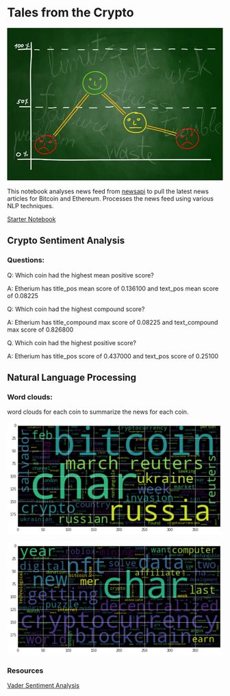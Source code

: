 # Tales from the Crypto

![Stock Sentiment](Images/sentimental.jpeg)

This notebook analyses news feed from [newsapi](https://newsapi.org/) to pull the latest news articles for Bitcoin and Ethereum. Processes the news feed using various NLP techniques.

[Starter Notebook](crypto_sentiment.ipynb)

## Crypto Sentiment Analysis

### Questions:

Q: Which coin had the highest mean positive score?

A: Etherium has title_pos mean score of 0.136100 and text_pos mean score of 0.08225

Q: Which coin had the highest compound score?

A: Etherium has title_compound max score of 0.08225 and text_compound max score of 0.826800

Q. Which coin had the highest positive score?

A: Etherium has title_pos score of 0.437000 and text_pos score of 0.25100

## Natural Language Processing

### Word clouds:

word clouds for each coin to summarize the news for each coin.

![wc_btc.png](Images/wc_btc.png)

![wc_eth.png](Images/wc_eth.png)

### Resources

[Vader Sentiment Analysis](http://www.nltk.org/howto/sentiment.html)

